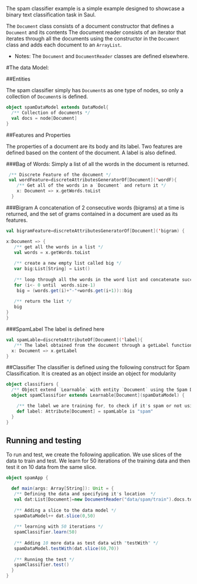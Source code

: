 The spam classifier example is a simple example designed to showcase a binary text classification task in Saul.

The `Document` class consists of a document constructor that defines a `Document` and its contents
The document reader consists of an iterator that iterates through all the documents using the constructor in the `Document` class and adds each document to an `ArrayList`.

 - Notes: The `Document` and `DocumentReader` classes are defined elsewhere.

#The data Model:

##Entities

The spam classifier simply has `Document`s as one type of nodes, so only a collection of `Document`s is defined.

```scala
object spamDataModel extends DataModel{
  /** Collection of documents */ 
  val docs = node[Document]     
}
```

##Features and Properties

The properties of a document are its body and its label.
Two features are defined based on the content of the document.
A label is also defined.

###Bag of Words:
Simply a list of all the words in the document is returned.

```scala
 /** Discrete Feature of the document */ 
 val wordFeature=discreteAttributesGeneratorOf[Document]('wordF){    
    /** Get all of the words in a `Document` and return it */ 
    x: Document => x.getWords.toList 
  }
```

###Bigram
A concatenation of 2 consecutive words (bigrams) at a time is returned, and the set of grams contained in a document are used as its features.    

```scala
val bigramFeature=discreteAttributesGeneratorOf[Document]('bigram) {

x:Document => {
   /** get all the words in a list */ 
   val words = x.getWords.toList                                    
   
   /** create a new empty list called big */ 
   var big:List[String] = List()     
   
   /** loop through all the words in the word list and concatenate successive words and add it to the list */ 
   for (i<- 0 until  words.size-1)                                  
    big = (words.get(i)+"-"+words.get(i+1))::big                    
   
   /** return the list */  
   big                                                              
}
}
```
###SpamLabel
The label is defined here

```scala
val spamLable=discreteAttributeOf[Document]('label){
   /** The label obtained from the document through a getLabel function defined in the document class */ 
  x: Document => x.getLabel
}
```

##Classifier
The classifier is defined using the following construct for Spam Classification.
It is created as an object inside an object for modularity

```scala
object classifiers {
  /** Object extend `Learnable` with entity `Document` using the Spam Data Model */ 
  object spamClassifier extends Learnable[Document](spamDataModel) {   

    /** the label we are training for, to check if it's spam or not using binary classification */ 
    def label: Attribute[Document] = spamLable is "spam"               
  }
}
```

## Running and testing
To run and test, we create the following application. We use slices of the data to train and test.
We learn for 50 iterations of the training data and then test it on 10 data from the same slice.


```scala
object spamApp {

  def main(args: Array[String]): Unit = {
   /** Defining the data and specifying it's location  */ 
   val dat:List[Document]=new DocumentReader("data/spam/train").docs.toList      
   
   /** Adding a slice to the data model */ 
   spamDataModel++ dat.slice(0,50)                                               
   
   /** learning with 50 iterations */ 
   spamClassifier.learn(50)                                                      
   
   /** Adding 10 more data as test data with "testWith" */ 
   spamDataModel.testWith(dat.slice(60,70))                                      
   
   /** Running the test */ 
   spamClassifier.test()                                                         
  }
}
```

